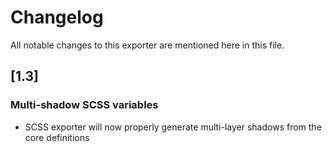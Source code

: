 # Changelog

All notable changes to this exporter are mentioned here in this file.

## [1.3] 
### Multi-shadow SCSS variables

- SCSS exporter will now properly generate multi-layer shadows from the core definitions